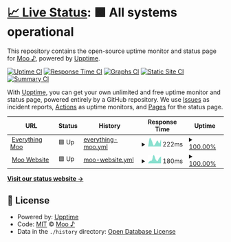 # [📈 Live Status](https://moo-7.github.io/uptime): <!--live status--> **🟩 All systems operational**

This repository contains the open-source uptime monitor and status page for [Moo ♪](https://moo.is-a.fun), powered by [Upptime](https://github.com/upptime/upptime).

[![Uptime CI](https://github.com/moo-7/uptime/workflows/Uptime%20CI/badge.svg)](https://github.com/moo-7/uptime/actions?query=workflow%3A%22Uptime+CI%22)
[![Response Time CI](https://github.com/moo-7/uptime/workflows/Response%20Time%20CI/badge.svg)](https://github.com/moo-7/uptime/actions?query=workflow%3A%22Response+Time+CI%22)
[![Graphs CI](https://github.com/moo-7/uptime/workflows/Graphs%20CI/badge.svg)](https://github.com/moo-7/uptime/actions?query=workflow%3A%22Graphs+CI%22)
[![Static Site CI](https://github.com/moo-7/uptime/workflows/Static%20Site%20CI/badge.svg)](https://github.com/moo-7/uptime/actions?query=workflow%3A%22Static+Site+CI%22)
[![Summary CI](https://github.com/moo-7/uptime/workflows/Summary%20CI/badge.svg)](https://github.com/moo-7/uptime/actions?query=workflow%3A%22Summary+CI%22)

With [Upptime](https://upptime.js.org), you can get your own unlimited and free uptime monitor and status page, powered entirely by a GitHub repository. We use [Issues](https://github.com/moo-7/uptime/issues) as incident reports, [Actions](https://github.com/moo-7/uptime/actions) as uptime monitors, and [Pages](https://moo-7.github.io/uptime) for the status page.

<!--start: status pages-->
<!-- This summary is generated by Upptime (https://github.com/upptime/upptime) -->
<!-- Do not edit this manually, your changes will be overwritten -->
<!-- prettier-ignore -->
| URL | Status | History | Response Time | Uptime |
| --- | ------ | ------- | ------------- | ------ |
| <img alt="" src="https://icons.duckduckgo.com/ip3/moo.is-a.fun.ico" height="13"> [Everything Moo](https://moo.is-a.fun/) | 🟩 Up | [everything-moo.yml](https://github.com/moo-7/uptime/commits/HEAD/history/everything-moo.yml) | <details><summary><img alt="Response time graph" src="./graphs/everything-moo/response-time-week.png" height="20"> 222ms</summary><br><a href="https://moo-uptime.is-a.fun/history/everything-moo"><img alt="Response time 189" src="https://img.shields.io/endpoint?url=https%3A%2F%2Fraw.githubusercontent.com%2Fmoo-7%2Fuptime%2FHEAD%2Fapi%2Feverything-moo%2Fresponse-time.json"></a><br><a href="https://moo-uptime.is-a.fun/history/everything-moo"><img alt="24-hour response time 318" src="https://img.shields.io/endpoint?url=https%3A%2F%2Fraw.githubusercontent.com%2Fmoo-7%2Fuptime%2FHEAD%2Fapi%2Feverything-moo%2Fresponse-time-day.json"></a><br><a href="https://moo-uptime.is-a.fun/history/everything-moo"><img alt="7-day response time 222" src="https://img.shields.io/endpoint?url=https%3A%2F%2Fraw.githubusercontent.com%2Fmoo-7%2Fuptime%2FHEAD%2Fapi%2Feverything-moo%2Fresponse-time-week.json"></a><br><a href="https://moo-uptime.is-a.fun/history/everything-moo"><img alt="30-day response time 189" src="https://img.shields.io/endpoint?url=https%3A%2F%2Fraw.githubusercontent.com%2Fmoo-7%2Fuptime%2FHEAD%2Fapi%2Feverything-moo%2Fresponse-time-month.json"></a><br><a href="https://moo-uptime.is-a.fun/history/everything-moo"><img alt="1-year response time 189" src="https://img.shields.io/endpoint?url=https%3A%2F%2Fraw.githubusercontent.com%2Fmoo-7%2Fuptime%2FHEAD%2Fapi%2Feverything-moo%2Fresponse-time-year.json"></a></details> | <details><summary><a href="https://moo-uptime.is-a.fun/history/everything-moo">100.00%</a></summary><a href="https://moo-uptime.is-a.fun/history/everything-moo"><img alt="All-time uptime 100.00%" src="https://img.shields.io/endpoint?url=https%3A%2F%2Fraw.githubusercontent.com%2Fmoo-7%2Fuptime%2FHEAD%2Fapi%2Feverything-moo%2Fuptime.json"></a><br><a href="https://moo-uptime.is-a.fun/history/everything-moo"><img alt="24-hour uptime 100.00%" src="https://img.shields.io/endpoint?url=https%3A%2F%2Fraw.githubusercontent.com%2Fmoo-7%2Fuptime%2FHEAD%2Fapi%2Feverything-moo%2Fuptime-day.json"></a><br><a href="https://moo-uptime.is-a.fun/history/everything-moo"><img alt="7-day uptime 100.00%" src="https://img.shields.io/endpoint?url=https%3A%2F%2Fraw.githubusercontent.com%2Fmoo-7%2Fuptime%2FHEAD%2Fapi%2Feverything-moo%2Fuptime-week.json"></a><br><a href="https://moo-uptime.is-a.fun/history/everything-moo"><img alt="30-day uptime 100.00%" src="https://img.shields.io/endpoint?url=https%3A%2F%2Fraw.githubusercontent.com%2Fmoo-7%2Fuptime%2FHEAD%2Fapi%2Feverything-moo%2Fuptime-month.json"></a><br><a href="https://moo-uptime.is-a.fun/history/everything-moo"><img alt="1-year uptime 100.00%" src="https://img.shields.io/endpoint?url=https%3A%2F%2Fraw.githubusercontent.com%2Fmoo-7%2Fuptime%2FHEAD%2Fapi%2Feverything-moo%2Fuptime-year.json"></a></details>
| <img alt="" src="https://icons.duckduckgo.com/ip3/moo.is-a.dev.ico" height="13"> [Moo Website](https://moo.is-a.dev/) | 🟩 Up | [moo-website.yml](https://github.com/moo-7/uptime/commits/HEAD/history/moo-website.yml) | <details><summary><img alt="Response time graph" src="./graphs/moo-website/response-time-week.png" height="20"> 180ms</summary><br><a href="https://moo-uptime.is-a.fun/history/moo-website"><img alt="Response time 154" src="https://img.shields.io/endpoint?url=https%3A%2F%2Fraw.githubusercontent.com%2Fmoo-7%2Fuptime%2FHEAD%2Fapi%2Fmoo-website%2Fresponse-time.json"></a><br><a href="https://moo-uptime.is-a.fun/history/moo-website"><img alt="24-hour response time 275" src="https://img.shields.io/endpoint?url=https%3A%2F%2Fraw.githubusercontent.com%2Fmoo-7%2Fuptime%2FHEAD%2Fapi%2Fmoo-website%2Fresponse-time-day.json"></a><br><a href="https://moo-uptime.is-a.fun/history/moo-website"><img alt="7-day response time 180" src="https://img.shields.io/endpoint?url=https%3A%2F%2Fraw.githubusercontent.com%2Fmoo-7%2Fuptime%2FHEAD%2Fapi%2Fmoo-website%2Fresponse-time-week.json"></a><br><a href="https://moo-uptime.is-a.fun/history/moo-website"><img alt="30-day response time 154" src="https://img.shields.io/endpoint?url=https%3A%2F%2Fraw.githubusercontent.com%2Fmoo-7%2Fuptime%2FHEAD%2Fapi%2Fmoo-website%2Fresponse-time-month.json"></a><br><a href="https://moo-uptime.is-a.fun/history/moo-website"><img alt="1-year response time 154" src="https://img.shields.io/endpoint?url=https%3A%2F%2Fraw.githubusercontent.com%2Fmoo-7%2Fuptime%2FHEAD%2Fapi%2Fmoo-website%2Fresponse-time-year.json"></a></details> | <details><summary><a href="https://moo-uptime.is-a.fun/history/moo-website">100.00%</a></summary><a href="https://moo-uptime.is-a.fun/history/moo-website"><img alt="All-time uptime 100.00%" src="https://img.shields.io/endpoint?url=https%3A%2F%2Fraw.githubusercontent.com%2Fmoo-7%2Fuptime%2FHEAD%2Fapi%2Fmoo-website%2Fuptime.json"></a><br><a href="https://moo-uptime.is-a.fun/history/moo-website"><img alt="24-hour uptime 100.00%" src="https://img.shields.io/endpoint?url=https%3A%2F%2Fraw.githubusercontent.com%2Fmoo-7%2Fuptime%2FHEAD%2Fapi%2Fmoo-website%2Fuptime-day.json"></a><br><a href="https://moo-uptime.is-a.fun/history/moo-website"><img alt="7-day uptime 100.00%" src="https://img.shields.io/endpoint?url=https%3A%2F%2Fraw.githubusercontent.com%2Fmoo-7%2Fuptime%2FHEAD%2Fapi%2Fmoo-website%2Fuptime-week.json"></a><br><a href="https://moo-uptime.is-a.fun/history/moo-website"><img alt="30-day uptime 100.00%" src="https://img.shields.io/endpoint?url=https%3A%2F%2Fraw.githubusercontent.com%2Fmoo-7%2Fuptime%2FHEAD%2Fapi%2Fmoo-website%2Fuptime-month.json"></a><br><a href="https://moo-uptime.is-a.fun/history/moo-website"><img alt="1-year uptime 100.00%" src="https://img.shields.io/endpoint?url=https%3A%2F%2Fraw.githubusercontent.com%2Fmoo-7%2Fuptime%2FHEAD%2Fapi%2Fmoo-website%2Fuptime-year.json"></a></details>

<!--end: status pages-->

[**Visit our status website →**](https://moo-7.github.io/uptime)

## 📄 License

- Powered by: [Upptime](https://github.com/upptime/upptime)
- Code: [MIT](./LICENSE) © [Moo ♪](https://moo.is-a.fun)
- Data in the `./history` directory: [Open Database License](https://opendatacommons.org/licenses/odbl/1-0/)
